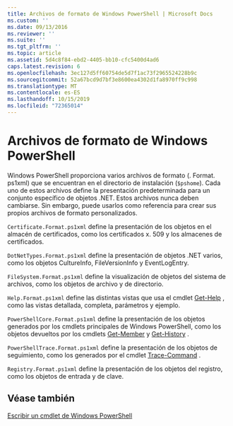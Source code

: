 ```yaml
---
title: Archivos de formato de Windows PowerShell | Microsoft Docs
ms.custom: ''
ms.date: 09/13/2016
ms.reviewer: ''
ms.suite: ''
ms.tgt_pltfrm: ''
ms.topic: article
ms.assetid: 5d4c8f84-ebd2-4405-bb10-cfc5400d4ad6
caps.latest.revision: 6
ms.openlocfilehash: 3ec127d5ff60754de5d7f1ac73f2965524228b9c
ms.sourcegitcommit: 52a67bcd9d7bf3e8600ea4302d1fa8970ff9c998
ms.translationtype: MT
ms.contentlocale: es-ES
ms.lasthandoff: 10/15/2019
ms.locfileid: "72365014"
---
```

# <a name="windows-powershell-formatting-files"></a>Archivos de formato de Windows PowerShell

Windows PowerShell proporciona varios archivos de formato (. Format. ps1xml) que se encuentran en el directorio de instalación (`$pshome`). Cada uno de estos archivos define la presentación predeterminada para un conjunto específico de objetos .NET. Estos archivos nunca deben cambiarse. Sin embargo, puede usarlos como referencia para crear sus propios archivos de formato personalizados.

`Certificate.Format.ps1xml` define la presentación de los objetos en el almacén de certificados, como los certificados x. 509 y los almacenes de certificados.

`DotNetTypes.Format.ps1xml` define la presentación de objetos .NET varios, como los objetos CultureInfo, FileVersionInfo y EventLogEntry.

`FileSystem.Format.ps1xml` define la visualización de objetos del sistema de archivos, como los objetos de archivo y de directorio.

`Help.Format.ps1xml` define las distintas vistas que usa el cmdlet [Get-Help](/powershell/module/Microsoft.PowerShell.Core/Get-Help) , como las vistas detallada, completa, parámetros y ejemplo.

`PowerShellCore.Format.ps1xml` define la presentación de los objetos generados por los cmdlets principales de Windows PowerShell, como los objetos devueltos por los cmdlets [Get-Member](/powershell/module/Microsoft.PowerShell.Utility/Get-Member) y [Get-History](/powershell/module/Microsoft.PowerShell.Core/Get-History) .

`PowerShellTrace.Format.ps1xml` define la presentación de los objetos de seguimiento, como los generados por el cmdlet [Trace-Command](/powershell/module/Microsoft.PowerShell.Utility/Trace-Command) .

`Registry.Format.ps1xml` define la presentación de los objetos del registro, como los objetos de entrada y de clave.

## <a name="see-also"></a>Véase también

[Escribir un cmdlet de Windows PowerShell](../cmdlet/writing-a-windows-powershell-cmdlet.md)
